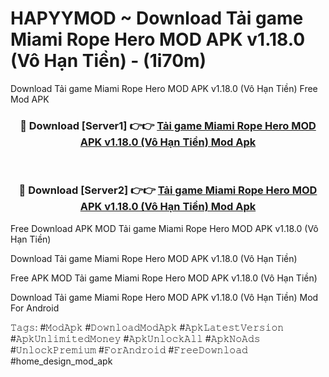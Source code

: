 # HAPYYMOD ~ Download Tải game Miami Rope Hero MOD APK v1.18.0 (Vô Hạn Tiền) - (1i70m)
Download Tải game Miami Rope Hero MOD APK v1.18.0 (Vô Hạn Tiền) Free Mod APK

<div align="center">
<h3>🔴 Download [Server1] 👉👉 <a href="https://apk-comot.site?title=Tải_game_Miami_Rope_Hero_MOD_APK_v1.18.0_(Vô_Hạn_Tiền)">Tải game Miami Rope Hero MOD APK v1.18.0 (Vô Hạn Tiền) Mod Apk</a></h3><br>

<h3>🔴 Download [Server2] 👉👉 <a href="https://apk-comot.site?title=Tải_game_Miami_Rope_Hero_MOD_APK_v1.18.0_(Vô_Hạn_Tiền)">Tải game Miami Rope Hero MOD APK v1.18.0 (Vô Hạn Tiền) Mod Apk</a></h3>
</div>


Free Download APK MOD Tải game Miami Rope Hero MOD APK v1.18.0 (Vô Hạn Tiền)

Download Tải game Miami Rope Hero MOD APK v1.18.0 (Vô Hạn Tiền) 

Free APK MOD Tải game Miami Rope Hero MOD APK v1.18.0 (Vô Hạn Tiền) 

Download Tải game Miami Rope Hero MOD APK v1.18.0 (Vô Hạn Tiền) Mod For Android

𝚃𝚊𝚐𝚜: #𝙼𝚘𝚍𝙰𝚙𝚔 #𝙳𝚘𝚠𝚗𝚕𝚘𝚊𝚍𝙼𝚘𝚍𝙰𝚙𝚔 #𝙰𝚙𝚔𝙻𝚊𝚝𝚎𝚜𝚝𝚅𝚎𝚛𝚜𝚒𝚘𝚗 #𝙰𝚙𝚔𝚄𝚗𝚕𝚒𝚖𝚒𝚝𝚎𝚍𝙼𝚘𝚗𝚎𝚢 #𝙰𝚙𝚔𝚄𝚗𝚕𝚘𝚌𝚔𝙰𝚕𝚕 #𝙰𝚙𝚔𝙽𝚘𝙰𝚍𝚜 #𝚄𝚗𝚕𝚘𝚌𝚔𝙿𝚛𝚎𝚖𝚒𝚞𝚖 #𝙵𝚘𝚛𝙰𝚗𝚍𝚛𝚘𝚒𝚍 #𝙵𝚛𝚎𝚎𝙳𝚘𝚠𝚗𝚕𝚘𝚊𝚍 #home_design_mod_apk